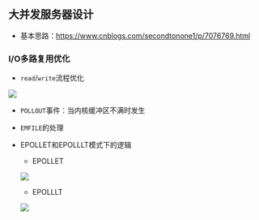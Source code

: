 ## 大并发服务器设计

- 基本思路：https://www.cnblogs.com/secondtonone1/p/7076769.html

### I/O多路复用优化

- `read`/`write`流程优化

![](https://gblobscdn.gitbook.com/assets%2F-MRP-_mTHVixnnXPCTr3%2F-MeDi5PnlLBQlHQc9Db-%2F-MeDi85_AiqtBs5GRnbm%2Fimage.png?alt=media&token=611c22b8-a5c1-42b2-be67-afe206e203e6)

  - `POLLOUT`事件：当内核缓冲区不满时发生

- `EMFILE`的处理

- EPOLLET和EPOLLLT模式下的逻辑
  - EPOLLET

  ![](https://gblobscdn.gitbook.com/assets%2F-MRP-_mTHVixnnXPCTr3%2F-MeDi5PnlLBQlHQc9Db-%2F-MeEU9djZOYii-t-bo2U%2Fimage.png?alt=media&token=2d548274-e783-4d66-8d69-ee1a7e627967)
  - EPOLLLT

  ![](https://gblobscdn.gitbook.com/assets%2F-MRP-_mTHVixnnXPCTr3%2F-MeDi5PnlLBQlHQc9Db-%2F-MeEUIYln_dWNB7jOVxY%2Fimage.png?alt=media&token=eb536800-f022-4a3d-9c93-de8b29b250af)